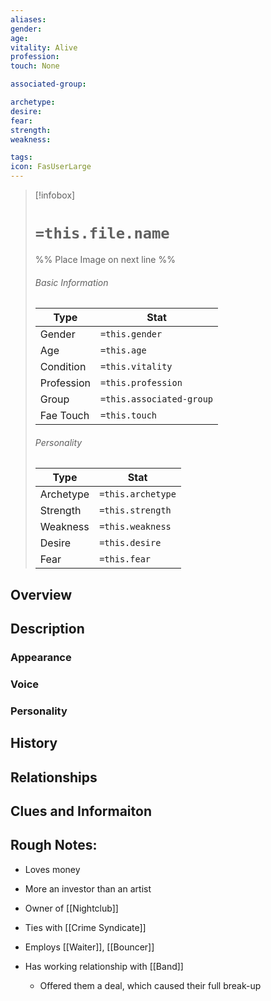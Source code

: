 ```yaml
---
aliases: 
gender: 
age: 
vitality: Alive
profession: 
touch: None

associated-group: 

archetype:
desire:
fear:
strength:
weakness:

tags:
icon: FasUserLarge
---
```


> [!infobox]
> # `=this.file.name`
> %% Place Image on next line %%
> ###### Basic Information
> Type |  Stat |
> ---|---|
> Gender | `=this.gender` |
> Age | `=this.age` |
> Condition | `=this.vitality` |
> Profession | `=this.profession` |
> Group | `=this.associated-group` |
> Fae Touch | `=this.touch` |
> ###### Personality
> Type |  Stat |
> ---|---|
> Archetype | `=this.archetype` |
> Strength | `=this.strength` |
> Weakness | `=this.weakness` |
> Desire | `=this.desire` |
> Fear | `=this.fear` |
## Overview

## Description
### Appearance

### Voice

### Personality

## History

## Relationships

## Clues and Informaiton


## Rough Notes:
- Loves money
- More an investor than an artist

- Owner of [[Nightclub]]
- Ties with [[Crime Syndicate]]
- Employs [[Waiter]], [[Bouncer]]
- Has working relationship with [[Band]]
	- Offered them a deal, which caused their full break-up
